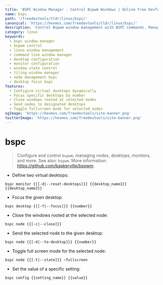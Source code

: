 ```yaml
---
title: 'BSPC Window Manager - Control Bspwm Windows | Online Free DevTools by Hexmos'
name: bspc
path: '/freedevtools/tldr/linux/bspc/'
canonical: 'https://hexmos.com/freedevtools/tldr/linux/bspc/'
description: 'Control Bspwm window management with BSPC commands. Manage desktops, nodes, and monitors efficiently. Free online tool, no registration required.'
category: linux
keywords:
  - bspc window manager
  - bspwm control
  - linux window management
  - command line window manager
  - desktop configuration
  - monitor configuration
  - window state control
  - tiling window manager
  - node management bspc
  - desktop focus bspc
features:
  - Configure virtual desktops dynamically
  - Focus specific desktops by number
  - Close windows rooted at selected nodes
  - Send nodes to designated desktops
  - Toggle fullscreen mode for selected nodes
ogImage: 'https://hexmos.com/freedevtools/site-banner.png'
twitterImage: 'https://hexmos.com/freedevtools/site-banner.png'
---
```


# bspc

> Configure and control `bspwm`, managing nodes, desktops, monitors, and more.
> See also: `bspwm`.
> More information: <https://github.com/baskerville/bspwm>.

- Define two virtual desktops:

`bspc monitor {{[-d|--reset-desktops]}} {{desktop_name1}} {{desktop_name2}}`

- Focus the given desktop:

`bspc desktop {{[-f|--focus]}} {{number}}`

- Close the windows rooted at the selected node:

`bspc node {{[-c|--close]}}`

- Send the selected node to the given desktop:

`bspc node {{[-d|--to-desktop]}} {{number}}`

- Toggle full screen mode for the selected node:

`bspc node {{[-t|--state]}} ~fullscreen`

- Set the value of a specific setting:

`bspc config {{setting_name}} {{value}}`
